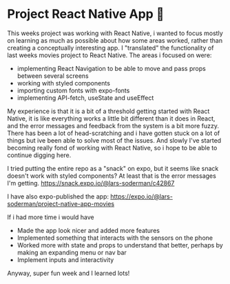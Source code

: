 # Project React Native App 📱

This weeks project was working with React Native, i wanted to focus mostly on learning as much as possible about how some areas worked, rather than creating a conceptually interesting app. I "translated" the functionality of last weeks movies project to React Native. The areas i focused on were:
- implementing React Navigation to be able to move and pass props between several screens
- working with styled components
- importing custom fonts with expo-fonts
- implementing API-fetch, useState and useEffect 

My experience is that it is a bit of a threshold getting started with React Native, it is like everything works a little bit different than it does in React, and the error messages and feedback from the system is a bit more fuzzy. There has been a lot of head-scratching and i have gotten stuck on a lot of things but ive been able to solve most of the issues. And slowly I've started becoming really fond of working with React Native, so i hope to be able to continue digging here. 

I tried putting the entire repo as a "snack" on expo, but it seems like snack doesn't work with styled components? At least that is the error messages I'm getting. 
https://snack.expo.io/@lars-soderman/c42867

I have also expo-published the app: 
https://expo.io/@lars-soderman/project-native-app-movies 

If i had more time i would have
- Made the app look nicer and added more features
- Implemented something that interacts with the sensors on the phone
- Worked more with state and props to understand that better, perhaps by making an expanding menu or nav bar
- Implement inputs and interactivity

Anyway, super fun week and I learned lots!

